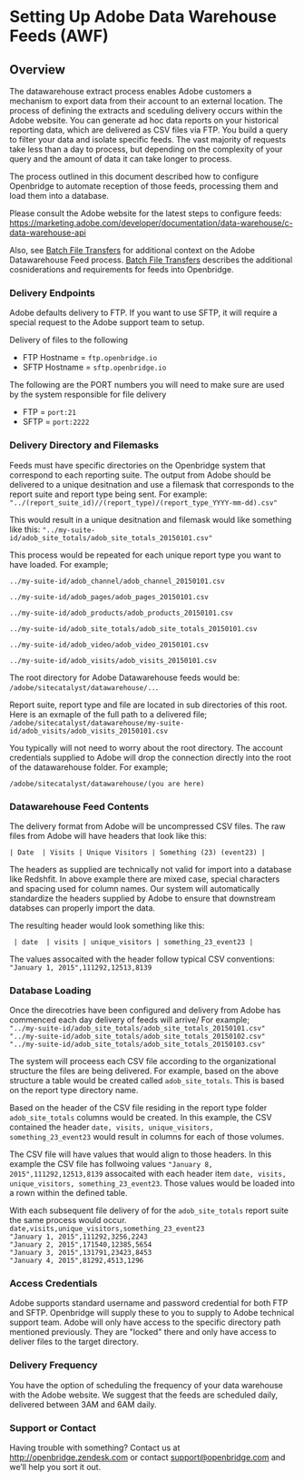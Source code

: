 <h1>Setting Up Adobe Data Warehouse Feeds (AWF)</h1>
<h2>Overview</h2>
<p> The datawarehouse extract process enables Adobe customers a mechanism to export data from their account to an external location. The process of defining the extracts and sceduling delivery occurs within the Adobe website. You can generate ad hoc data reports on your historical reporting data, which are delivered as CSV files via FTP. You build a query to filter your data and isolate specific feeds. The vast majority of requests take less than a day to process, but depending on the complexity of your query and the amount of data it can take longer to process.

<p>The process outlined in this document described how to configure Openbridge to automate reception of those feeds, processing them and load them into a database.

<p> Please consult the Adobe website for the latest steps to configure feeds: <a href="https://marketing.adobe.com/developer/documentation/data-warehouse/c-data-warehouse-api">https://marketing.adobe.com/developer/documentation/data-warehouse/c-data-warehouse-api</a>
<p> Also, see <a href="file_transfer.html">Batch File Transfers</a> for additional context on the Adobe Datawarehouse Feed process. <a href="file_transfer.html">Batch File Transfers</a>  describes the additional cosniderations and requirements for feeds into Openbridge.

<h3>Delivery Endpoints</h3>

<p>Adobe defaults delivery to FTP. If you want to use SFTP, it will require a special request to the Adobe support team to setup.

<p>Delivery of files to the following
<ul>
<li>FTP Hostname = <code>ftp.openbridge.io</code>
<li>SFTP Hostname = <code>sftp.openbridge.io</code>
</ul>

<p>The following are the PORT numbers you will need to make sure are used by the system responsible for file delivery
<ul>
<li>FTP = <code>port:21</code>
<li>SFTP = <code>port:2222</code>
</ul>

<h3>Delivery Directory and Filemasks</h3>

<p>Feeds must have specific directories on the Openbridge system that correspond to each reporting suite. The output from Adobe should be delivered to a unique desitnation and use a filemask that corresponds to the report suite and report type being sent. For example:<br>
<code>"../(report_suite_id)//(report_type)/(report_type_YYYY-mm-dd).csv"</code>

<p>This would result in a unique desitnation and filemask would like something like this: <code>"../my-suite-id/adob_site_totals/adob_site_totals_20150101.csv"</code>

<p> This process would be repeated for each unique report type you want to have loaded. For example;
<br>
<code>
../my-suite-id/adob_channel/adob_channel_20150101.csv<br>
../my-suite-id/adob_pages/adob_pages_20150101.csv<br>
../my-suite-id/adob_products/adob_products_20150101.csv<br>
../my-suite-id/adob_site_totals/adob_site_totals_20150101.csv<br>
../my-suite-id/adob_video/adob_video_20150101.csv<br>
../my-suite-id/adob_visits/adob_visits_20150101.csv
</code>

<p>The root directory for Adobe Datawarehouse feeds would be: <code>/adobe/sitecatalyst/datawarehouse/..</code>.

<p>Report suite, report type and file are located in sub directories of this root. Here is an exmaple of the full path to a delivered file;<br>
<code>/adobe/sitecatalyst/datawarehouse/my-suite-id/adob_visits/adob_visits_20150101.csv</code>

<p>You typically will not need to worry about the root directory. The account credentials supplied to Adobe will drop the connection directly into the root of the datawarehouse folder. For example;<br>
<code>
/adobe/sitecatalyst/datawarehouse/(you are here)
</code>

<h3>Datawarehouse Feed Contents</h3>

<p>The delivery format from Adobe will be uncompressed CSV files. The raw files from Adobe will have headers that look like this:
<br>
<code>
| Date  | Visits | Unique Visitors | Something (23) (event23) |
</code>

<p>The headers as supplied are technically not valid for import into a database like Redshfit. In above example there are mixed case, special characters and spacing used for column names. Our system will automatically standardize the headers supplied by Adobe to ensure that downstream databses can properly import the data.

<p> The resulting header would look something like this:
<br>
<code>
 | date  | visits | unique_visitors | something_23_event23 |
</code>

<p> The values assocaited with the header follow typical CSV conventions:
<br>
<code>"January 1, 2015",111292,12513,8139</code>

<h3>Database Loading</h3>

<p> Once the direcotries have been configured and delivery from Adobe has commenced each day delivery of feeds will arrive/ For example;<br>
<code>"../my-suite-id/adob_site_totals/adob_site_totals_20150101.csv"</code><br>
<code>"../my-suite-id/adob_site_totals/adob_site_totals_20150102.csv"</code><br>
<code>"../my-suite-id/adob_site_totals/adob_site_totals_20150103.csv"</code>

<p> The system will proceess each CSV file according to the organizational structure the files are being delivered. For example, based on the above structure a table would be created called <code>adob_site_totals</code>. This is based on the report type directory name.

<p>Based on the header of the CSV file residing in the report type folder <code>adob_site_totals</code> columns would be created. In this example, the CSV contained the header <code>date, visits, unique_visitors, something_23_event23</code> would result in columns for each of those volumes.

<p>The CSV file will have values that would align to those headers. In this example the CSV file has follwoing values <code>"January 8, 2015",111292,12513,8139</code> assocaited with each header item <code>date, visits, unique_visitors, something_23_event23</code>. Those values would be loaded into a rown within the defined table.

<p>With each subsequent file delivery of for the <code>adob_site_totals</code> report suite the same process would occur.
<code>date,visits,unique_visitors,something_23_event23</code><br>
<code>"January 1, 2015",111292,3256,2243</code><br>
<code>"January 2, 2015",171540,12385,5654</code><br>
<code>"January 3, 2015",131791,23423,8453</code><br>
<code>"January 4, 2015",81292,4513,1296</code>


<h3>Access Credentials</h3>
<p>Adobe supports standard username and password credential for both FTP and SFTP. Openbridge will supply these to you to supply to Adobe technical support team. Adobe will only have access to the specific directory path mentioned previously. They are "locked" there and only have access to deliver files to the target directory.

<h3>Delivery Frequency</h3>
<p>You have the option of scheduling the frequency of your data warehouse with the Adobe website. We suggest that the feeds are scheduled daily, delivered between 3AM and 6AM daily.

<h3>
<a name="support-or-contact" class="anchor" href="#support-or-contact"><span class="octicon octicon-link"></span></a>Support or Contact</h3>

<p>Having trouble with something? Contact us at <a href="http://openbridge.zendesk.com">http://openbridge.zendesk.com</a> or contact <a href="mailto:support@openbridge.com">support@openbridge.com</a> and we’ll help you sort it out.</p>
